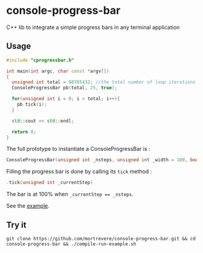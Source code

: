 # console-progress-bar
C++ lib to integrate a simple progress bars in any terminal application

## Usage

```cpp
#include "cprogressbar.h"

int main(int argc, char const *argv[])
{
  unsigned int total = 98765432; //the total number of loop iterations until completion
  ConsoleProgressBar pb(total, 25, true);

  for(unsigned int i = 0; i < total; i++){
    pb.tick(i);
  }

  std::cout << std::endl;

  return 0;
}
```

The full prototype to instantiate a ConsoleProgressBar is :

```cpp
ConsoleProgressBar(unsigned int _nsteps, unsigned int _width = 100, bool _displayPercentage = false);
```

Filling the progress bar is done by calling its `tick` method : 

```cpp
.tick(unsigned int _currentStep)
```

The bar is at 100% when `_currentStep == _nsteps`. 

See the [example](example.cpp).

## Try it

```
git clone https://github.com/mortrevere/console-progress-bar.git && cd console-progress-bar && ./compile-run-example.sh
```
